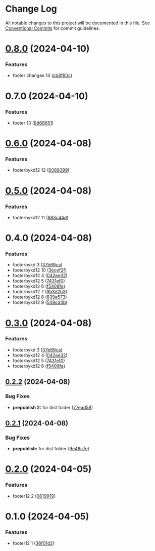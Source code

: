 # Change Log

All notable changes to this project will be documented in this file.
See [Conventional Commits](https://conventionalcommits.org) for commit guidelines.

# [0.8.0](https://github.com/koustubh-desai/yt-player/compare/footerbykd12@0.7.0...footerbykd12@0.8.0) (2024-04-10)


### Features

* footer changes 14 ([cb8f80c](https://github.com/koustubh-desai/yt-player/commit/cb8f80c6b8168fd60389046cc075bccb9867c8af))





# 0.7.0 (2024-04-10)


### Features

* footer 13 ([8d68651](https://github.com/koustubh-desai/yt-player/commit/8d68651617a7baf8a960a8d3cf1e3538ad19668a))





# [0.6.0](https://github.com/koustubh-desai/yt-player/compare/footerbykd12@0.5.0...footerbykd12@0.6.0) (2024-04-08)


### Features

* footerbykd12 12 ([6089399](https://github.com/koustubh-desai/yt-player/commit/6089399281528a286b14545018c7b43e399dc570))





# [0.5.0](https://github.com/koustubh-desai/yt-player/compare/footerbykd12@0.4.0...footerbykd12@0.5.0) (2024-04-08)


### Features

* footerbykd12 11 ([883c44d](https://github.com/koustubh-desai/yt-player/commit/883c44d6d9d375d5738bdd7447ae1666e1bcda60))





# 0.4.0 (2024-04-08)


### Features

* footerbykd 3 ([37b69ca](https://github.com/koustubh-desai/yt-player/commit/37b69cada8548de8d361256d9265452710ed025f))
* footerbykd12 10 ([3ecef2f](https://github.com/koustubh-desai/yt-player/commit/3ecef2fdaa3130c130a3390b16f8ccac8666013e))
* footerbykd12 4 ([042ee32](https://github.com/koustubh-desai/yt-player/commit/042ee329d88552bf4d8f8ee12f1041b5f6578e1c))
* footerbykd12 5 ([7431ef0](https://github.com/koustubh-desai/yt-player/commit/7431ef0a0cdb4e4dbeb41d49f20dd0c7f8820f96))
* footerbykd12 6 ([f5409fa](https://github.com/koustubh-desai/yt-player/commit/f5409fa6f1e6be845c36c2c82ea9a13e1e463e7e))
* footerbykd12 7 ([9b3d2b3](https://github.com/koustubh-desai/yt-player/commit/9b3d2b3c690ca356ced1ee32ab0465501e6ba645))
* footerbykd12 8 ([839a573](https://github.com/koustubh-desai/yt-player/commit/839a57346295c43ac659490635831b3e4c2f3442))
* footerbykd12 9 ([549cd4b](https://github.com/koustubh-desai/yt-player/commit/549cd4b542fabfae6ca71b6899340165f25541d8))





# [0.3.0](https://github.com/koustubh-desai/yt-player/compare/footerbykd12@0.2.2...footerbykd12@0.3.0) (2024-04-08)


### Features

* footerbykd 3 ([37b69ca](https://github.com/koustubh-desai/yt-player/commit/37b69cada8548de8d361256d9265452710ed025f))
* footerbykd12 4 ([042ee32](https://github.com/koustubh-desai/yt-player/commit/042ee329d88552bf4d8f8ee12f1041b5f6578e1c))
* footerbykd12 5 ([7431ef0](https://github.com/koustubh-desai/yt-player/commit/7431ef0a0cdb4e4dbeb41d49f20dd0c7f8820f96))
* footerbykd12 6 ([f5409fa](https://github.com/koustubh-desai/yt-player/commit/f5409fa6f1e6be845c36c2c82ea9a13e1e463e7e))





## [0.2.2](https://github.com/koustubh-desai/yt-player/compare/footerbykd12@0.2.1...footerbykd12@0.2.2) (2024-04-08)


### Bug Fixes

* **prepublish 2:** for dist folder ([77ead58](https://github.com/koustubh-desai/yt-player/commit/77ead58642fb2fab0688b4159736d97e59a99b9e))





## [0.2.1](https://github.com/koustubh-desai/yt-player/compare/footerbykd12@0.2.0...footerbykd12@0.2.1) (2024-04-08)


### Bug Fixes

* **prepublish:** for dist folder ([9e48c7e](https://github.com/koustubh-desai/yt-player/commit/9e48c7ea6a2d29e14b9b358cfd76201df9b6ab8e))





# [0.2.0](https://github.com/koustubh-desai/yt-player/compare/footerbykd12@0.1.0...footerbykd12@0.2.0) (2024-04-05)


### Features

* footer12 2 ([0819919](https://github.com/koustubh-desai/yt-player/commit/0819919b0466b5b2887b5cc5e7de609e225dbe2a))





# 0.1.0 (2024-04-05)


### Features

* footer12 1 ([36f01d2](https://github.com/koustubh-desai/yt-player/commit/36f01d298d4ef9e0ffe11ac0386a9196712c504c))
